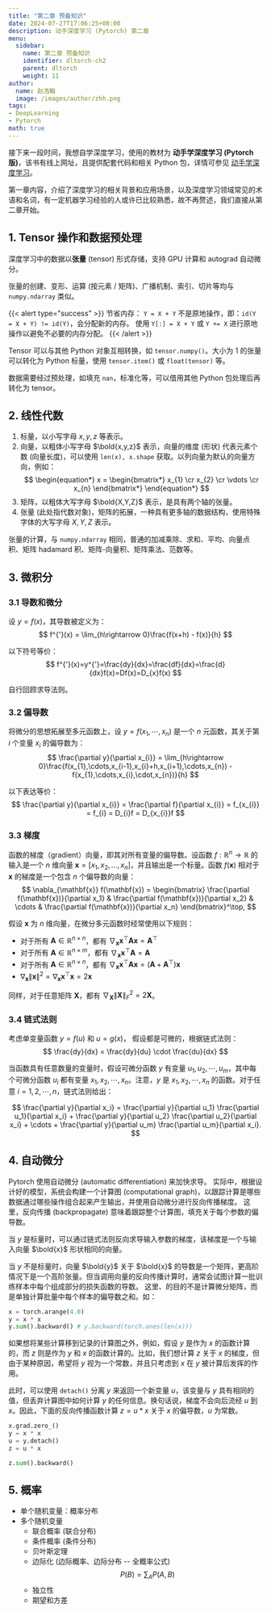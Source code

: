 ```yaml
---
title: "第二章 预备知识"
date: 2024-07-27T17:06:25+08:00
description: 动手深度学习 (Pytorch) 第二章
menu:
  sidebar:
    name: 第二章 预备知识
    identifier: dltorch-ch2
    parent: dltorch
    weight: 11
author:
  name: 赵浩翰
  image: /images/author/zhh.png
tags:
- DeepLearning
- Pytorch
math: true
---
```


接下来一段时间，我想自学深度学习，使用的教材为 **动手学深度学习 (Pytorch 版)**，该书有线上网址，且提供配套代码和相关 Python 包，详情可参见 [动手学深度学习](https://zh.d2l.ai/)。

第一章内容，介绍了深度学习的相关背景和应用场景，以及深度学习领域常见的术语和名词，有一定机器学习经验的人或许已比较熟悉，故不再赘述，我们直接从第二章开始。

## 1. Tensor 操作和数据预处理
深度学习中的数据以**张量** (tensor) 形式存储，支持 GPU 计算和 autograd 自动微分。

张量的创建、变形、运算 (按元素 / 矩阵)、广播机制、索引、切片等均与 `numpy.ndarray` 类似。

{{< alert type="success" >}}
节省内存：
`Y = X + Y` 不是原地操作，即：`id(Y = X + Y) != id(Y)`，会分配新的内存。
使用 `Y[:] = X + Y` 或 `Y += X` 进行原地操作以避免不必要的内存分配。
{{< /alert >}}

Tensor 可以与其他 Python 对象互相转换，如 `tensor.numpy()`。大小为 1 的张量可以转化为 Python 标量，使用 `tensor.item()` 或 `float(tensor)` 等。

数据需要经过预处理，如填充 `nan`，标准化等，可以借用其他 Python 包处理后再转化为 tensor。

## 2. 线性代数
1. 标量，以小写字母 $x,y,z$ 等表示。
2. 向量，以粗体小写字母 $\bold{x,y,z}$ 表示，向量的维度 (形状) 代表元素个数 (向量长度)，可以使用 `len(x), x.shape` 获取。以列向量为默认的向量方向，例如：
$$
\begin{equation*}
    x = \begin{bmatrix*}
        x_{1} \cr
        x_{2} \cr
        \vdots \cr
        x_{n}
    \end{bmatrix*}
\end{equation*}
$$
3. 矩阵，以粗体大写字母 $\bold{X,Y,Z}$ 表示，是具有两个轴的张量。
4. 张量 (此处指代数对象)，矩阵的拓展，一种具有更多轴的数据结构，使用特殊字体的大写字母 $X, Y, Z$ 表示。

张量的计算，与 `numpy.ndarray` 相同，普通的加减乘除、求和、平均、向量点积、矩阵 hadamard 积、矩阵-向量积、矩阵乘法、范数等。

## 3. 微积分
### 3.1 导数和微分
设 $y=f(x)$，其导数被定义为：
$$
f^{'}(x) = \lim_{h\rightarrow 0}\frac{f(x+h) - f(x)}{h}
$$

以下符号等价：
$$
f^{'}(x)=y^{'}=\frac{dy}{dx}=\frac{df}{dx}=\frac{d}{dx}f(x)=Df(x)=D_{x}f(x)
$$

自行回顾求导法则。

### 3.2 偏导数
将微分的思想拓展至多元函数上，设 $y=f(x_{1},\cdots,x_{n})$ 是一个 $n$ 元函数，其关于第 $i$ 个变量 $x_{i}$ 的偏导数为：
$$
\frac{\partial y}{\partial x_{i}} = \lim_{h\rightarrow 0}\frac{f(x_{1},\cdots,x_{i-1},x_{i}+h,x_{i+1},\cdots,x_{n}) - f(x_{1},\cdots,x_{i},\cdot,x_{n})}{h}
$$

以下表达等价：
$$
\frac{\partial y}{\partial x_{i}} = \frac{\partial f}{\partial x_{i}} = f_{x_{i}} = f_{i} = D_{i}f = D_{x_{i}}f
$$

### 3.3 梯度
函数的梯度（gradient）向量，即其对所有变量的偏导数。设函数 $f: \mathbb{R}^n \to \mathbb{R}$ 的输入是一个 $n$ 维向量 $\mathbf{x} = [x_1, x_2, \ldots, x_n]$，并且输出是一个标量。函数 $f(\mathbf{x})$ 相对于 $\mathbf{x}$ 的梯度是一个包含 $n$ 个偏导数的向量：
$$
\nabla_{\mathbf{x}} f(\mathbf{x}) = \begin{bmatrix}
\frac{\partial f(\mathbf{x})}{\partial x_1} & \frac{\partial f(\mathbf{x})}{\partial x_2} & \cdots & \frac{\partial f(\mathbf{x})}{\partial x_n}
\end{bmatrix}^\top,
$$

假设 $\mathbf{x}$ 为 $n$ 维向量，在微分多元函数时经常使用以下规则：
- 对于所有 $\mathbf{A} \in \mathbb{R}^{n \times n}$，都有 $\nabla_{\mathbf{x}} \mathbf{x}^\top \mathbf{A} \mathbf{x} = \mathbf{A}^\top$
- 对于所有 $\mathbf{A} \in \mathbb{R}^{n \times m}$，都有 $\nabla_{\mathbf{x}} \mathbf{x}^\top \mathbf{A} = \mathbf{A}$
- 对于所有 $\mathbf{A} \in \mathbb{R}^{n \times n}$，都有 $\nabla_{\mathbf{x}} \mathbf{x}^\top \mathbf{A} \mathbf{x} = (\mathbf{A} + \mathbf{A}^\top) \mathbf{x}$
- $\nabla_{\mathbf{x}} \|\mathbf{x}\|^2 = \nabla_{\mathbf{x}} \mathbf{x}^\top \mathbf{x} = 2 \mathbf{x}$

同样，对于任意矩阵 $\mathbf{X}$，都有 $\nabla_{\mathbf{X}} \|\mathbf{X}\|_F^2 = 2 \mathbf{X}$。

### 3.4 链式法则
考虑单变量函数 $y = f(u)$ 和 $u = g(x)$， 假设都是可微的，根据链式法则：
$$
\frac{dy}{dx} = \frac{dy}{du} \cdot \frac{du}{dx}
$$

当函数具有任意数量的变量时，假设可微分函数 $y$ 有变量 $u_1, u_2, \cdots, u_m$，其中每个可微分函数 $u_i$ 都有变量 $x_1, x_2, \cdots, x_n$。注意，$y$ 是 $x_1, x_2, \cdots, x_n$ 的函数。对于任意 $i = 1, 2, \cdots, n$，链式法则给出：

$$
\frac{\partial y}{\partial x_i} = \frac{\partial y}{\partial u_1} \frac{\partial u_1}{\partial x_i} + \frac{\partial y}{\partial u_2} \frac{\partial u_2}{\partial x_i} + \cdots + \frac{\partial y}{\partial u_m} \frac{\partial u_m}{\partial x_i}.
$$

## 4. 自动微分
Pytorch 使用自动微分 (automatic differentiation) 来加快求导。 实际中，根据设计好的模型，系统会构建一个计算图 (computational graph)，以跟踪计算是哪些数据通过哪些操作组合起来产生输出，并使用自动微分进行反向传播梯度。 这里，反向传播 (backpropagate) 意味着跟踪整个计算图，填充关于每个参数的偏导数。

当 $y$ 是标量时，可以通过链式法则反向求导输入参数的梯度，该梯度是一个与输入向量 $\bold{x}$ 形状相同的向量。

当 $y$ 不是标量时，向量 $\bold{y}$ 关于 $\bold{x}$ 的导数是一个矩阵，更高阶情况下是一个高阶张量。但当调用向量的反向传播计算时，通常会试图计算一批训练样本中每个组成部分的损失函数的导数。 这里、的目的不是计算微分矩阵，而是单独计算批量中每个样本的偏导数之和。如：
```python
x = torch.arange(4.0)
y = x * x
y.sum().backward() # y.backward(torch.ones(len(x)))
```

如果想将某些计算移到记录的计算图之外，例如，假设 $y$ 是作为 $x$ 的函数计算的，而 $z$ 则是作为 $y$ 和 $x$ 的函数计算的。比如，我们想计算 $z$ 关于 $x$ 的梯度，但由于某种原因，希望将 $y$ 视为一个常数，并且只考虑到 $x$ 在 $y$ 被计算后发挥的作用。

此时，可以使用 `detach()` 分离 $y$ 来返回一个新变量 $u$，该变量与 $y$ 具有相同的值，但丢弃计算图中如何计算 $y$ 的任何信息。换句话说，梯度不会向后流经 $u$ 到 $x$。因此，下面的反向传播函数计算 $z=u*x$ 关于 $x$ 的偏导数，$u$ 为常数。
```python
x.grad.zero_()
y = x * x
u = y.detach()
z = u * x

z.sum().backward()
```

## 5. 概率
* 单个随机变量：概率分布
* 多个随机变量
  * 联合概率 (联合分布)
  * 条件概率 (条件分布)
  * 贝叶斯定理
  * 边际化 (边际概率、边际分布 -- 全概率公式) $$P(B)=\sum_{A}P(A,B)$$
  * 独立性
  * 期望和方差